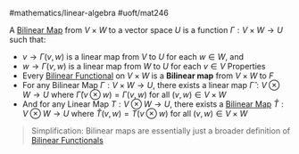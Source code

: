 #mathematics/linear-algebra #uoft/mat246 

A [Bilinear Map](.md) from $V\times W$ to a vector space $U$ is a function $\Gamma:V\times W\rightarrow U$ such that:
- $v\rightarrow \Gamma(v,w)$ is a linear map from $V$ to $U$  for each $w\in W$, and
- $w\rightarrow \Gamma(v,w)$ is a linear map from $W$ to $U$ for each $v\in V$
Properties
- Every [Bilinear Functional](Bilinear%20Functional.md) on $V\times W$ is a **Bilinear map** from $V\times W$ to $F$
- For any Bilinear Map $\Gamma:V\times W\rightarrow U$, there exists a linear map $\hat\Gamma:V\otimes W\rightarrow U$ where $\hat\Gamma(v\otimes w)=\Gamma(v,w)$ for all $(v,w)\in V\times W$
- And for any Linear Map $T:V\otimes W\rightarrow U$, there exists a [Bilinear Map](.md) $\hat T:V\otimes W\rightarrow U$ where  $\hat T(v, w)=T(v\otimes w)$ for all $(v,w)\in V\times W$

> Simplification:
> 	Bilinear maps are essentially just a broader definition of [Bilinear Functionals](Bilinear%20Functional.md)